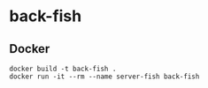 # back-fish

## Docker

```docker
docker build -t back-fish .
docker run -it --rm --name server-fish back-fish
```